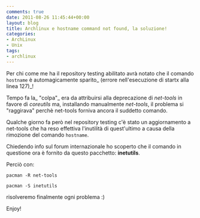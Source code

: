 ```yaml
---
comments: true
date: 2011-08-26 11:45:44+00:00
layout: blog
title: Archlinux e hostname command not found, la soluzione!
categories:
- ArchLinux
- Unix
tags:
- archlinux
---
```


Per chi come me ha il repository testing abilitato avrà notato che il comando `hostname` è automagicamente sparito_ (errore nell'esecuzione di startx alla linea 127)_!

Tempo fa la_ "colpa"_ era da attribuirsi alla deprecazione di _net-tools_ in favore di _coreutils_ ma, installando manualmente _net-tools_, il problema si "raggirava" perchè net-tools forniva ancora il suddetto comando.

Qualche giorno fa però nel repository testing c'è stato un aggiornamento a net-tools che ha reso effettiva l'inutilità di quest'ultimo a causa della rimozione del comando `hostname`.

Chiedendo info sul forum internazionale ho scoperto che il comando in questione ora è fornito da questo pacchetto: **inetutils**.

Perciò con:


`pacman -R net-tools`




`pacman -S inetutils`


risolveremo finalmente ogni problema :)

Enjoy!
